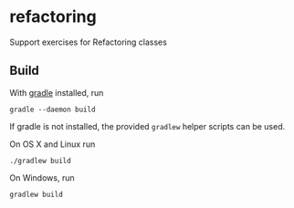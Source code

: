 # refactoring
Support exercises for Refactoring classes


## Build
With [gradle](http://gradle.org) installed, run

    gradle --daemon build

If gradle is not installed, the provided `gradlew` helper scripts can be used.

On OS X and Linux run

    ./gradlew build

On Windows, run

    gradlew build
